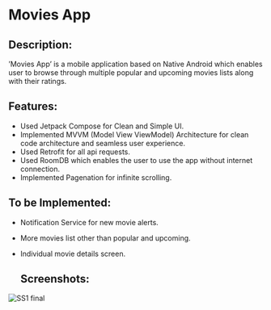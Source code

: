 # Movies App

## Description:
’Movies App’ is a mobile application based on Native Android which enables user to browse through multiple popular and upcoming movies lists along with their ratings. 

## Features:
- Used Jetpack Compose for Clean and Simple UI.
- Implemented MVVM (Model View ViewModel) Architecture for clean code architecture and seamless user experience.
- Used Retrofit for all api requests.
- Used RoomDB which enables the user to use the app without internet connection.
- Implemented Pagenation for infinite scrolling.

## To be Implemented:
- Notification Service for new movie alerts.
- More movies list other than popular and upcoming.
- Individual movie details screen.

  ## Screenshots:
 ![SS1 final](https://github.com/akshatgondane/MoviesApp/assets/59738771/169fbbe0-f70d-4edd-a65d-e3405a0068fd)





